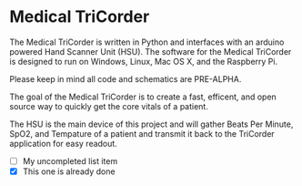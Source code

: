 Medical TriCorder
================

The Medical TriCorder is written in Python and interfaces with an arduino powered Hand Scanner Unit (HSU). The software for the Medical TriCorder is designed to run on Windows, Linux, Mac OS X, and the Raspberry Pi.

Please keep in mind all code and schematics are PRE-ALPHA.

The goal of the Medical TriCorder is to create a fast, efficent, and open source way to quickly get the core vitals of a patient.

The HSU is the main device of this project and will gather Beats Per Minute, SpO2, and Tempature of a patient and transmit it back to the TriCorder application for easy readout.

- [ ] My uncompleted list item
- [x] This one is already done
